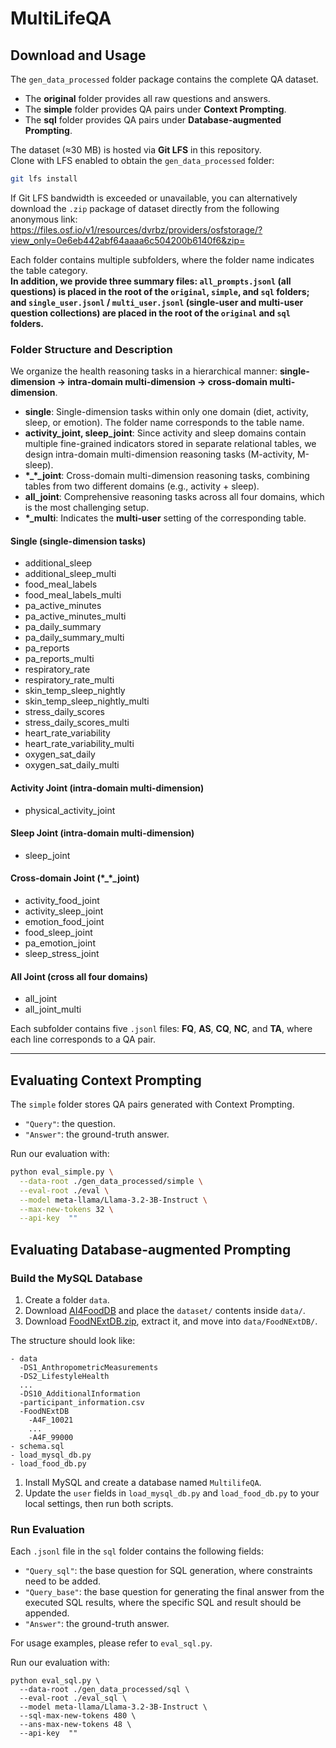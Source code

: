 # MultiLifeQA

## Download and Usage  

The `gen_data_processed` folder package contains the complete QA dataset.  
- The **original** folder provides all raw questions and answers.  
- The **simple** folder provides QA pairs under **Context Prompting**.  
- The **sql** folder provides QA pairs under **Database-augmented Prompting**.  

The dataset (≈30 MB) is hosted via **Git LFS** in this repository.  
Clone with LFS enabled to obtain the `gen_data_processed` folder:

```bash
git lfs install
```

If Git LFS bandwidth is exceeded or unavailable, you can alternatively download the `.zip` package of dataset directly from the following anonymous link: https://files.osf.io/v1/resources/dvrbz/providers/osfstorage/?view_only=0e6eb442abf64aaaa6c504200b6140f6&zip=

Each folder contains multiple subfolders, where the folder name indicates the table category.  
**In addition, we provide three summary files: `all_prompts.jsonl` (all questions) is placed in the root of the `original`, `simple`, and `sql` folders; and `single_user.jsonl` / `multi_user.jsonl` (single-user and multi-user question collections) are placed in the root of the `original` and `sql` folders.** 

### Folder Structure and Description  

We organize the health reasoning tasks in a hierarchical manner: **single-dimension → intra-domain multi-dimension → cross-domain multi-dimension**.  
- **single**: Single-dimension tasks within only one domain (diet, activity, sleep, or emotion). The folder name corresponds to the table name.  
- **activity_joint, sleep_joint**: Since activity and sleep domains contain multiple fine-grained indicators stored in separate relational tables, we design intra-domain multi-dimension reasoning tasks (M-activity, M-sleep).  
- **\*_\*_joint**: Cross-domain multi-dimension reasoning tasks, combining tables from two different domains (e.g., activity + sleep).  
- **all_joint**: Comprehensive reasoning tasks across all four domains, which is the most challenging setup.  
- **\*_multi**: Indicates the **multi-user** setting of the corresponding table.  

#### Single (single-dimension tasks)  
- additional_sleep  
- additional_sleep_multi  
- food_meal_labels  
- food_meal_labels_multi  
- pa_active_minutes  
- pa_active_minutes_multi  
- pa_daily_summary  
- pa_daily_summary_multi  
- pa_reports  
- pa_reports_multi  
- respiratory_rate  
- respiratory_rate_multi  
- skin_temp_sleep_nightly  
- skin_temp_sleep_nightly_multi  
- stress_daily_scores  
- stress_daily_scores_multi  
- heart_rate_variability  
- heart_rate_variability_multi  
- oxygen_sat_daily  
- oxygen_sat_daily_multi  

#### Activity Joint (intra-domain multi-dimension)  
- physical_activity_joint  

#### Sleep Joint (intra-domain multi-dimension)  
- sleep_joint  

#### Cross-domain Joint (\*_\*_joint)  
- activity_food_joint  
- activity_sleep_joint  
- emotion_food_joint  
- food_sleep_joint  
- pa_emotion_joint  
- sleep_stress_joint  

#### All Joint (cross all four domains)  
- all_joint  
- all_joint_multi  


Each subfolder contains five `.jsonl` files: **FQ**, **AS**, **CQ**, **NC**, and **TA**, where each line corresponds to a QA pair.  

---

## Evaluating Context Prompting  

The `simple` folder stores QA pairs generated with Context Prompting.  
- `"Query"`: the question.  
- `"Answer"`: the ground-truth answer.  

Run our evaluation with:  

```bash
python eval_simple.py \
  --data-root ./gen_data_processed/simple \
  --eval-root ./eval \
  --model meta-llama/Llama-3.2-3B-Instruct \
  --max-new-tokens 32 \
  --api-key  "" 
```

## Evaluating Database-augmented Prompting

### Build the MySQL Database

1. Create a folder `data`.
2. Download [AI4FoodDB](https://github.com/AI4Food/AI4FoodDB) and place the `dataset/` contents inside `data/`.
3. Download [FoodNExtDB.zip](https://bidalab.eps.uam.es/static/AI4FoodDB/FoodNExtDB.zip), extract it, and move into `data/FoodNExtDB/`.

The structure should look like:

```
- data
  -DS1_AnthropometricMeasurements
  -DS2_LifestyleHealth
  ...
  -DS10_AdditionalInformation
  -participant_information.csv
  -FoodNExtDB
    -A4F_10021
    ...
    -A4F_99000
- schema.sql
- load_mysql_db.py
- load_food_db.py
```

1. Install MySQL and create a database named `MultilifeQA`.
2. Update the `user` fields in `load_mysql_db.py` and `load_food_db.py` to your local settings, then run both scripts.

### Run Evaluation

Each `.jsonl` file in the `sql` folder contains the following fields:
- `"Query_sql"`: the base question for SQL generation, where constraints need to be added.  
- `"Query_base"`: the base question for generating the final answer from the executed SQL results, where the specific SQL and result should be appended.  
- `"Answer"`: the ground-truth answer.  

For usage examples, please refer to `eval_sql.py`.

Run our evaluation with:  

```
python eval_sql.py \
  --data-root ./gen_data_processed/sql \
  --eval-root ./eval_sql \
  --model meta-llama/Llama-3.2-3B-Instruct \
  --sql-max-new-tokens 480 \
  --ans-max-new-tokens 48 \
  --api-key  ""
```
